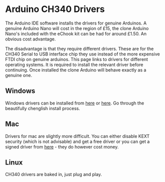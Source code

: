 # Arduino CH340 Drivers

The Arduino IDE software installs the drivers for genuine Arduinos. A genuine Arduino Nano will cost in the region of £15, the clone Arduino Nano's included with the eChook kit can be had for around £1.50. An obvious cost advantage.

The disadvantage is that they require different drivers. These are for the CH340 Serial to USB interface chip they use instead of the more expensive FTDI chip on genuine arduinos. This page links to drivers for different operating systems. It is required to install the relevant driver before continuing. Once installed the clone Arduino will behave exactly as a genuine one.

## Windows

Windows drivers can be installed from [here](http://www.wch.cn/download/CH341SER_EXE.html) or [here](https://drive.google.com/open?id=0B8NB2ERSryMSdlQxNFpPM1BGenc). Go through the beautifully chenglish install process.

## Mac

Drivers for mac are slightly more difficult. You can either disable KEXT security \(which is not advisable\) and get a free driver or you can get a signed driver from [here](https://www.mac-usb-serial.com/) - they do however cost money.

## Linux

CH340 drivers are baked in, just plug and play.

